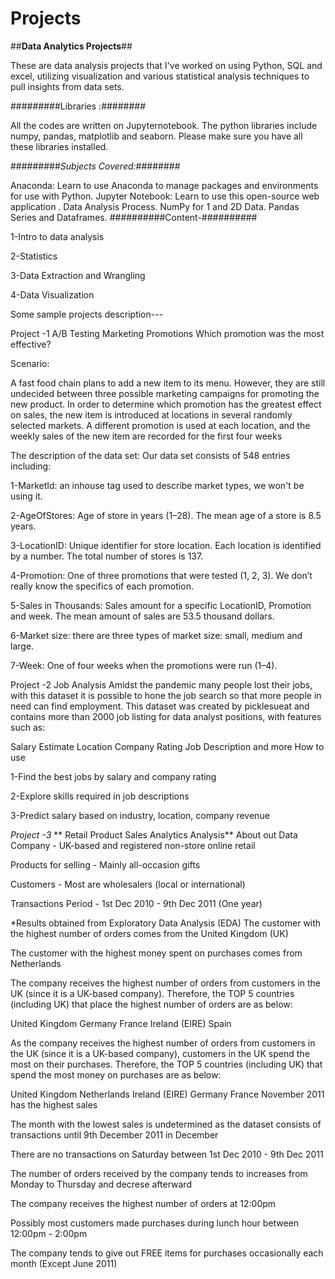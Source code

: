 # Projects
##**Data Analytics Projects**##

These are data analysis projects that I've worked on using Python, SQL and excel, utilizing visualization and various statistical analysis techniques to pull insights from data sets.

#########Libraries :########

All the codes are written on Jupyternotebook. The python libraries include numpy, pandas, matplotlib and seaborn. Please make sure you have all these libraries installed.

#########*Subjects Covered:*########

Anaconda: Learn to use Anaconda to manage packages and environments for use with Python.
Jupyter Notebook: Learn to use this open-source web application .
Data Analysis Process.
NumPy for 1 and 2D Data.
Pandas Series and Dataframes.
##########Content-##########

1-Intro to data analysis

2-Statistics

3-Data Extraction and Wrangling

4-Data Visualization

Some sample projects description---

Project -1
A/B Testing Marketing Promotions
Which promotion was the most effective?

Scenario:

A fast food chain plans to add a new item to its menu. However, they are still undecided between three possible marketing campaigns for promoting the new product. In order to determine which promotion has the greatest effect on sales, the new item is introduced at locations in several randomly selected markets. A different promotion is used at each location, and the weekly sales of the new item are recorded for the first four weeks

The description of the data set: Our data set consists of 548 entries including:

1-MarketId: an inhouse tag used to describe market types, we won't be using it.

2-AgeOfStores: Age of store in years (1–28). The mean age of a store is 8.5 years.

3-LocationID: Unique identifier for store location. Each location is identified by a number. The total number of stores is 137.

4-Promotion: One of three promotions that were tested (1, 2, 3). We don’t really know the specifics of each promotion.

5-Sales in Thousands: Sales amount for a specific LocationID, Promotion and week. The mean amount of sales are 53.5 thousand dollars.

6-Market size: there are three types of market size: small, medium and large.

7-Week: One of four weeks when the promotions were run (1–4).

Project -2
Job Analysis
Amidst the pandemic many people lost their jobs, with this dataset it is possible to hone the job search so that more people in need can find employment. This dataset was created by picklesueat and contains more than 2000 job listing for data analyst positions, with features such as:

Salary Estimate Location Company Rating Job Description and more How to use

1-Find the best jobs by salary and company rating

2-Explore skills required in job descriptions

3-Predict salary based on industry, location, company revenue

*Project -3*
** Retail Product Sales Analytics Analysis**
About out Data Company - UK-based and registered non-store online retail

Products for selling - Mainly all-occasion gifts

Customers - Most are wholesalers (local or international)

Transactions Period - 1st Dec 2010 - 9th Dec 2011 (One year)

*Results obtained from Exploratory Data Analysis (EDA) The customer with the highest number of orders comes from the United Kingdom (UK)

The customer with the highest money spent on purchases comes from Netherlands

The company receives the highest number of orders from customers in the UK (since it is a UK-based company). Therefore, the TOP 5 countries (including UK) that place the highest number of orders are as below:

United Kingdom Germany France Ireland (EIRE) Spain

As the company receives the highest number of orders from customers in the UK (since it is a UK-based company), customers in the UK spend the most on their purchases. Therefore, the TOP 5 countries (including UK) that spend the most money on purchases are as below:

United Kingdom Netherlands Ireland (EIRE) Germany France November 2011 has the highest sales

The month with the lowest sales is undetermined as the dataset consists of transactions until 9th December 2011 in December

There are no transactions on Saturday between 1st Dec 2010 - 9th Dec 2011

The number of orders received by the company tends to increases from Monday to Thursday and decrese afterward

The company receives the highest number of orders at 12:00pm

Possibly most customers made purchases during lunch hour between 12:00pm - 2:00pm

The company tends to give out FREE items for purchases occasionally each month (Except June 2011)
